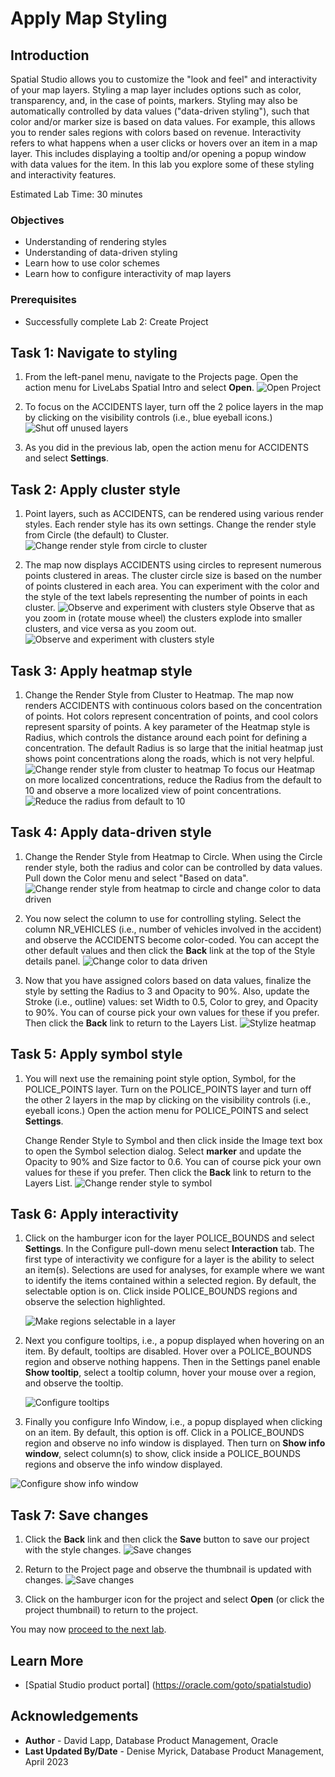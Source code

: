 # Apply Map Styling


## Introduction

Spatial Studio allows you to customize the "look and feel" and interactivity of your map layers. Styling a map layer includes options such as color, transparency, and, in the case of points, markers. Styling may also be automatically controlled by data values ("data-driven styling"), such that color and/or marker size is based on data values. For example, this allows you to render sales regions with colors based on revenue. Interactivity refers to what happens when a user clicks or hovers over an item in a map layer. This includes displaying a tooltip and/or opening a popup window with data values for the item. In this lab you explore some of these styling and interactivity features.

Estimated Lab Time: 30 minutes

### Objectives

* Understanding of rendering styles
* Understanding of data-driven styling
* Learn how to use color schemes
* Learn how to configure interactivity of map layers

### Prerequisites

* Successfully complete Lab 2: Create Project
## Task 1: Navigate to styling

1. From the left-panel menu, navigate to the Projects page. Open the action menu for LiveLabs Spatial Intro and select **Open**. 
![Open Project](images/apply-styling-1.png)

2. To focus on the ACCIDENTS layer, turn off the 2 police layers in the map by clicking on the visibility controls (i.e., blue eyeball icons.) 
  ![Shut off unused layers](images/apply-styling-4.png)

3. As you did in the previous lab, open the action menu for ACCIDENTS and select **Settings**.  

## Task 2: Apply cluster style  
   
1. Point layers, such as ACCIDENTS, can be rendered using various render styles. Each render style has its own settings.  Change the render style from Circle (the default) to Cluster.
  ![Change render style from circle to cluster](images/apply-styling-5.png)

2. The map now displays ACCIDENTS using circles to represent numerous points clustered in areas. The cluster circle size is based on the number of points clustered in each area. You can experiment with the color and the style of the text labels representing the number of points in each cluster.
  ![Observe and experiment with clusters style](images/apply-styling-6.png)
   Observe that as you zoom in (rotate mouse wheel) the clusters explode into smaller clusters, and vice versa as you zoom out.
  ![Observe and experiment with clusters style](images/apply-styling-7.png)

## Task 3: Apply heatmap style 

1. Change the Render Style from Cluster to Heatmap. The map now renders ACCIDENTS with continuous colors based on the concentration of points. Hot colors represent concentration of points, and cool colors represent sparsity of points. A key parameter of the Heatmap style is Radius, which controls the distance around each point for defining a concentration. The default Radius is so large that the initial heatmap just shows point concentrations along the roads, which is not very helpful.
  ![Change render style from cluster to heatmap](images/apply-styling-8.png)
  To focus our Heatmap on more localized concentrations, reduce the Radius from the default to 10 and observe a more localized view of point concentrations.
  ![Reduce the radius from default to 10](images/apply-styling-9.png)

## Task 4: Apply data-driven style 

1. Change the Render Style from Heatmap to Circle. When using the Circle render style, both the radius and color can be controlled by data values. Pull down the Color menu and select "Based on data".
  ![Change render style from heatmap to circle and change color to data driven](images/apply-styling-10.png)

2. You now select the column to use for controlling styling. Select the column NR_VEHICLES (i.e., number of vehicles involved in the accident) and observe the ACCIDENTS become color-coded. You can accept the other default values and then click the **Back** link at the top of the Style details panel.
![Change color to data driven](images/apply-styling-11.png)

3. Now that you have assigned colors based on data values, finalize the style by setting the Radius to 3 and Opacity to 90%. Also, update the Stroke (i.e., outline) values: set Width to 0.5, Color to grey, and Opacity to 90%. You can of course pick your own values for these if you prefer. Then click the **Back** link to return to the Layers List.
![Stylize heatmap](images/apply-styling-12.png)

## Task 5: Apply symbol style 

1. You will next use the remaining point style option, Symbol, for the POLICE\_POINTS layer. Turn on the POLICE\_POINTS layer and turn off the other 2 layers in the map by clicking on the visibility controls (i.e., eyeball icons.)  Open the action menu for POLICE\_POINTS and select **Settings**. 

    Change Render Style to Symbol and then click inside the Image text box to open the Symbol selection dialog. Select **marker** and update the Opacity to 90% and Size factor to 0.6. You can of course pick your own values for these if you prefer.  Then click the **Back** link to return to the Layers List.
 ![Change render style to symbol](images/apply-styling-13.png)


## Task 6: Apply interactivity

1. Click on the hamburger icon for the layer POLICE\_BOUNDS and select **Settings**. In the Configure pull-down menu select **Interaction** tab.  The first type of interactivity we configure for a layer is the ability to select an item(s). Selections are used for analyses, for example where we want to identify the items contained within a selected region. By default, the selectable option is on. Click inside POLICE\_BOUNDS regions and observe the selection highlighted. 

   ![Make regions selectable in a layer](images/apply-interactions-1.png)

2. Next you configure tooltips, i.e., a popup displayed when hovering on an item. By default, tooltips are disabled. Hover over a POLICE_BOUNDS region and observe nothing happens. Then in the Settings panel enable **Show tooltip**, select a tooltip column, hover your mouse over a region, and observe the tooltip.

   ![Configure tooltips](images/apply-interactions-2.png)

3. Finally you configure Info Window, i.e., a popup displayed when clicking on an item. By default, this option is off. Click in a POLICE_BOUNDS region and observe no info window is displayed. Then turn on **Show info window**, select column(s) to show, click inside a POLICE\_BOUNDS regions and observe the info window displayed.

![Configure show info window](images/apply-interactions-3.png)


## Task 7: Save changes

1. Click the **Back** link and then click the **Save** button to save our project with the style changes.
 ![Save changes](images/apply-styling-14.png)

2. Return to the Project page and observe the thumbnail is updated with changes.
 ![Save changes](images/apply-styling-15.png)

3. Click on the hamburger icon for the project and select **Open** (or click the project thumbnail) to return to the project.

You may now [proceed to the next lab](#next).


## Learn More
* [Spatial Studio product portal] (https://oracle.com/goto/spatialstudio)


## Acknowledgements
* **Author** - David Lapp, Database Product Management, Oracle
* **Last Updated By/Date** - Denise Myrick, Database Product Management, April 2023

